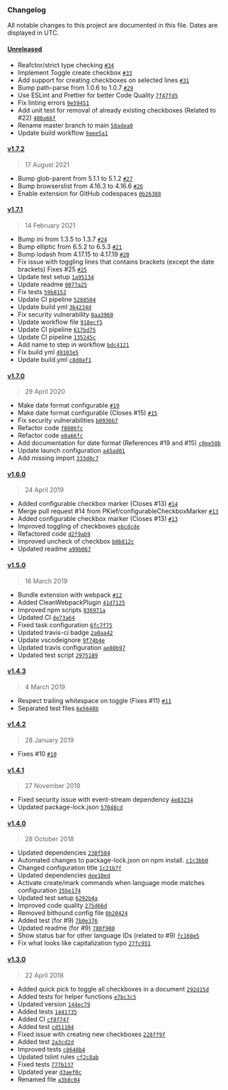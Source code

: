 ### Changelog

All notable changes to this project are documented in this file. Dates are displayed in UTC.

#### [Unreleased](https://github.com/PKief/vscode-extension-markdown-checkbox/compare/v1.7.2...HEAD)



- Reafctor/strict type checking [`#34`](https://github.com/PKief/vscode-extension-markdown-checkbox/pull/34)
- Implement Toggle create checkbox [`#33`](https://github.com/PKief/vscode-extension-markdown-checkbox/pull/33)
- Add support for creating checkboxes on selected lines [`#31`](https://github.com/PKief/vscode-extension-markdown-checkbox/pull/31)
- Bump path-parse from 1.0.6 to 1.0.7 [`#29`](https://github.com/PKief/vscode-extension-markdown-checkbox/pull/29)
- Use ESLint and Prettier for better Code Quality [`7f47fd5`](https://github.com/PKief/vscode-extension-markdown-checkbox/commit/7f47fd59267886b6eff5429f2cc596425cd65a01)
- Fix linting errors [`9e59451`](https://github.com/PKief/vscode-extension-markdown-checkbox/commit/9e59451373424d39cc5fc5f6c7924e3662bd83d5)
- Add unit test for removal of already existing checkboxes (Related to #22) [`408a66f`](https://github.com/PKief/vscode-extension-markdown-checkbox/commit/408a66ff1f4518e8bd3d01cccf7573c05b587800)
- Rename master branch to main [`58adea0`](https://github.com/PKief/vscode-extension-markdown-checkbox/commit/58adea0125f1c32e36fb9d88457a3e2364bfe466)
- Update build workflow [`9aee5a1`](https://github.com/PKief/vscode-extension-markdown-checkbox/commit/9aee5a18b4f62efddfe3f65b5ff2074da5923a9c)

#### [v1.7.2](https://github.com/PKief/vscode-extension-markdown-checkbox/compare/v1.7.1...v1.7.2)

> 17 August 2021


- Bump glob-parent from 5.1.1 to 5.1.2 [`#27`](https://github.com/PKief/vscode-extension-markdown-checkbox/pull/27)
- Bump browserslist from 4.16.3 to 4.16.6 [`#26`](https://github.com/PKief/vscode-extension-markdown-checkbox/pull/26)
- Enable extension for GitHub codespaces [`0b26388`](https://github.com/PKief/vscode-extension-markdown-checkbox/commit/0b26388cdc57874224ce5c76911fcadfa6870b56)

#### [v1.7.1](https://github.com/PKief/vscode-extension-markdown-checkbox/compare/v1.7.0...v1.7.1)

> 14 February 2021


- Bump ini from 1.3.5 to 1.3.7 [`#24`](https://github.com/PKief/vscode-extension-markdown-checkbox/pull/24)
- Bump elliptic from 6.5.2 to 6.5.3 [`#21`](https://github.com/PKief/vscode-extension-markdown-checkbox/pull/21)
- Bump lodash from 4.17.15 to 4.17.19 [`#20`](https://github.com/PKief/vscode-extension-markdown-checkbox/pull/20)
- Fix issue with toggling lines that contains brackets (except the date brackets) Fixes #25 [`#25`](https://github.com/PKief/vscode-extension-markdown-checkbox/issues/25)
- Update test setup [`1a95134`](https://github.com/PKief/vscode-extension-markdown-checkbox/commit/1a95134f82b6cff091fd13a99c4236f8cfee32ff)
- Update readme [`0077a25`](https://github.com/PKief/vscode-extension-markdown-checkbox/commit/0077a2508307fbdb3c9023cfa0052d5dfbbd7bef)
- Fix tests [`59b8152`](https://github.com/PKief/vscode-extension-markdown-checkbox/commit/59b8152e1521f8ae91b6c00d9c7ff2bfe5526594)
- Update CI pipeline [`5288504`](https://github.com/PKief/vscode-extension-markdown-checkbox/commit/5288504f544947cf4b78c9ccf08b27fb476bfa98)
- Update build yml [`364234d`](https://github.com/PKief/vscode-extension-markdown-checkbox/commit/364234dee9c8a002931b0574ce66527f81007d4e)
- Fix security vulnerability [`0aa3960`](https://github.com/PKief/vscode-extension-markdown-checkbox/commit/0aa396090146f10110774f2f54d6d96962233237)
- Update workflow file [`918ecf5`](https://github.com/PKief/vscode-extension-markdown-checkbox/commit/918ecf5785ef647a133867f3a3df528e2d468890)
- Update CI pipeline [`617bd75`](https://github.com/PKief/vscode-extension-markdown-checkbox/commit/617bd75e8e93f6a25a3be797d9a7ca0a90e3dfca)
- Update CI pipeline [`135245c`](https://github.com/PKief/vscode-extension-markdown-checkbox/commit/135245cee7bbb8839f8cd6ff833cd903eec2ac45)
- Add name to step in workflow [`bdc4121`](https://github.com/PKief/vscode-extension-markdown-checkbox/commit/bdc41211704e8c3b93ab6571d682fa368166b07f)
- Fix build yml [`49103e5`](https://github.com/PKief/vscode-extension-markdown-checkbox/commit/49103e57f4b769c5f1e7f45b9e848492877e359f)
- Update build.yml [`c8d0af1`](https://github.com/PKief/vscode-extension-markdown-checkbox/commit/c8d0af1751093639210c0ef85abf601229297f7d)

#### [v1.7.0](https://github.com/PKief/vscode-extension-markdown-checkbox/compare/v1.6.0...v1.7.0)

> 29 April 2020


- Make date format configurable [`#19`](https://github.com/PKief/vscode-extension-markdown-checkbox/pull/19)
- Make date format configurable (Closes #15) [`#15`](https://github.com/PKief/vscode-extension-markdown-checkbox/issues/15)
- Fix security vulnerabilities [`b0936b7`](https://github.com/PKief/vscode-extension-markdown-checkbox/commit/b0936b7130ba4e05e05b7e9e2ea1eb134d344d58)
- Refactor code [`f8086fc`](https://github.com/PKief/vscode-extension-markdown-checkbox/commit/f8086fce5bc99f0a2a4d06ea9758282d2efd5674)
- Refactor code [`e0a66fc`](https://github.com/PKief/vscode-extension-markdown-checkbox/commit/e0a66fce933678fc0860a1a2a4655164e5834c45)
- Add documentation for date format (References #19 and #15) [`c0ee58b`](https://github.com/PKief/vscode-extension-markdown-checkbox/commit/c0ee58b3665bac6035fb12c7fb404faf83ecfdb1)
- Update launch configuration [`a45ad01`](https://github.com/PKief/vscode-extension-markdown-checkbox/commit/a45ad01c7718bd08770f85997260ab3ea1f83710)
- Add missing import [`333d0c7`](https://github.com/PKief/vscode-extension-markdown-checkbox/commit/333d0c70454c4f74e519f2979f82147cdb424158)

#### [v1.6.0](https://github.com/PKief/vscode-extension-markdown-checkbox/compare/v1.5.0...v1.6.0)

> 24 April 2019


- Added configurable checkbox marker (Closes #13) [`#14`](https://github.com/PKief/vscode-extension-markdown-checkbox/pull/14)
- Merge pull request #14 from PKief/configurableCheckboxMarker [`#13`](https://github.com/PKief/vscode-extension-markdown-checkbox/issues/13)
- Added configurable checkbox marker (Closes #13) [`#13`](https://github.com/PKief/vscode-extension-markdown-checkbox/issues/13)
- Improved toggling of checkboxes [`ebcdcde`](https://github.com/PKief/vscode-extension-markdown-checkbox/commit/ebcdcdee71d11fe28e39b117013bf4d7d30a2ab6)
- Refactored code [`d2f9ab9`](https://github.com/PKief/vscode-extension-markdown-checkbox/commit/d2f9ab963d9502ad9f40a06502c8768a4a2323a8)
- Improved uncheck of checkbox [`b0b812c`](https://github.com/PKief/vscode-extension-markdown-checkbox/commit/b0b812c5b1097a4da40567d8e76e7353ecd2658c)
- Updated readme [`a99b067`](https://github.com/PKief/vscode-extension-markdown-checkbox/commit/a99b067786d27eae8ef55c4413d01e5fae6d5685)

#### [v1.5.0](https://github.com/PKief/vscode-extension-markdown-checkbox/compare/v1.4.3...v1.5.0)

> 16 March 2019


- Bundle extension with webpack [`#12`](https://github.com/PKief/vscode-extension-markdown-checkbox/pull/12)
- Added CleanWebpackPlugin [`41d7125`](https://github.com/PKief/vscode-extension-markdown-checkbox/commit/41d712502fc32d333fcbe3d2aa5e4a55586c35e9)
- Improved npm scripts [`036971a`](https://github.com/PKief/vscode-extension-markdown-checkbox/commit/036971a122c858929a599fe725932cf434468549)
- Updated CI [`de73a64`](https://github.com/PKief/vscode-extension-markdown-checkbox/commit/de73a64d238a75d86b80a124f533f95d741f4d62)
- Fixed task configuration [`6fc7f75`](https://github.com/PKief/vscode-extension-markdown-checkbox/commit/6fc7f75925784b44e4aeb9f02f9f2d186f423c77)
- Updated travis-ci badge [`2a0aa42`](https://github.com/PKief/vscode-extension-markdown-checkbox/commit/2a0aa42ec54c6963f241fc5a7c2c94d1cb0aa0ba)
- Update vscodeignore [`9f74b4e`](https://github.com/PKief/vscode-extension-markdown-checkbox/commit/9f74b4e7740ee0e3d6e5161a166388ccaa52f0e2)
- Updated travis configuration [`ae80b97`](https://github.com/PKief/vscode-extension-markdown-checkbox/commit/ae80b97d887349628a43368b869f0f4be05d6eb2)
- Updated test script [`2975189`](https://github.com/PKief/vscode-extension-markdown-checkbox/commit/2975189a26eb5af30fd80765e52953f08c0f528e)

#### [v1.4.3](https://github.com/PKief/vscode-extension-markdown-checkbox/compare/v1.4.2...v1.4.3)

> 4 March 2019


- Respect trailing whitespace on toggle (Fixes #11) [`#11`](https://github.com/PKief/vscode-extension-markdown-checkbox/issues/11)
- Separated test files [`6e5648b`](https://github.com/PKief/vscode-extension-markdown-checkbox/commit/6e5648b3012d4190576ff7fb640f0b876034cece)

#### [v1.4.2](https://github.com/PKief/vscode-extension-markdown-checkbox/compare/v1.4.1...v1.4.2)

> 28 January 2019


- Fixes #10 [`#10`](https://github.com/PKief/vscode-extension-markdown-checkbox/issues/10)

#### [v1.4.1](https://github.com/PKief/vscode-extension-markdown-checkbox/compare/v1.4.0...v1.4.1)

> 27 November 2018


- Fixed security issue with event-stream dependency [`4e83234`](https://github.com/PKief/vscode-extension-markdown-checkbox/commit/4e83234310fb99edcd78260875397c6f105f6a20)
- Updated package-lock.json [`57048cd`](https://github.com/PKief/vscode-extension-markdown-checkbox/commit/57048cda4387b2f377f56bf1dcdf72a09b34f77e)

#### [v1.4.0](https://github.com/PKief/vscode-extension-markdown-checkbox/compare/v1.3.0...v1.4.0)

> 28 October 2018


- Updated dependencies [`238f504`](https://github.com/PKief/vscode-extension-markdown-checkbox/commit/238f5041e26ed3d0dc2e47387dee344e63bd7576)
- Automated changes to package-lock.json on npm install. [`c1c3bb0`](https://github.com/PKief/vscode-extension-markdown-checkbox/commit/c1c3bb09bef269bcc6429c396b3f1b64d8498c1f)
- Changed configuration title [`1c21b7f`](https://github.com/PKief/vscode-extension-markdown-checkbox/commit/1c21b7f779db75acfdf5458fd1961f6942264647)
- Updated dependencies [`dee10ed`](https://github.com/PKief/vscode-extension-markdown-checkbox/commit/dee10edb6a2e7d2c65200bbcede69bdc3c609aa7)
- Activate create/mark commands when language mode matches configuration [`35be174`](https://github.com/PKief/vscode-extension-markdown-checkbox/commit/35be1740daf62e73ee7033fec8a532b49dd4bba3)
- Updated test setup [`6292b4a`](https://github.com/PKief/vscode-extension-markdown-checkbox/commit/6292b4ae0cca0ca7e8b7d5e9eed953fcf68797ec)
- Improved code quality [`275d66d`](https://github.com/PKief/vscode-extension-markdown-checkbox/commit/275d66d11b88d1b17bbf6e6a72dff4983cd0813a)
- Removed bithound config file [`0b20424`](https://github.com/PKief/vscode-extension-markdown-checkbox/commit/0b2042481611d4f8175ebc078c01119d03b87018)
- Added test (for #9) [`7b0e376`](https://github.com/PKief/vscode-extension-markdown-checkbox/commit/7b0e376c03d974f562cbc0d2f86ed97f3a39d522)
- Updated readme (for #9) [`780f980`](https://github.com/PKief/vscode-extension-markdown-checkbox/commit/780f9804a4d708a5b55eb7caad5c41c3da34231a)
- Show status bar for other language IDs (related to #9) [`fc160e5`](https://github.com/PKief/vscode-extension-markdown-checkbox/commit/fc160e55e228e98c9f6adb1c450574a1f0454c6a)
- Fix what looks like capitalization typo [`27fc951`](https://github.com/PKief/vscode-extension-markdown-checkbox/commit/27fc95118324fa598089147c4b80c6463002e500)

#### [v1.3.0](https://github.com/PKief/vscode-extension-markdown-checkbox/compare/v1.2.0...v1.3.0)

> 22 April 2018


- Added quick pick to toggle all checkboxes in a document [`292d15d`](https://github.com/PKief/vscode-extension-markdown-checkbox/commit/292d15d4b4844a607d30598b5ce1e8036655ba59)
- Added tests for helper functions [`e7bc3c5`](https://github.com/PKief/vscode-extension-markdown-checkbox/commit/e7bc3c5b3bc36ccc3a63411552552b58578d740c)
- Updated version [`144ec79`](https://github.com/PKief/vscode-extension-markdown-checkbox/commit/144ec79e8223685724cd2a6201605238cda57a13)
- Added tests [`1441735`](https://github.com/PKief/vscode-extension-markdown-checkbox/commit/144173509a0558de949986aebd405bd56b1b9ba1)
- Added CI [`cf8f747`](https://github.com/PKief/vscode-extension-markdown-checkbox/commit/cf8f747188d853e44657fda22cd021e509337de2)
- Added test [`cd51104`](https://github.com/PKief/vscode-extension-markdown-checkbox/commit/cd51104da69050c744a6fce996db1dd2381f835f)
- Fixed issue with creating new checkboxes [`228ff9f`](https://github.com/PKief/vscode-extension-markdown-checkbox/commit/228ff9f75c9af9f2875e90d406dc17235911b3a4)
- Added test [`2a3cd2d`](https://github.com/PKief/vscode-extension-markdown-checkbox/commit/2a3cd2d2b7d819ede520a60a3eb6e97679254cdb)
- Improved tests [`c8648b4`](https://github.com/PKief/vscode-extension-markdown-checkbox/commit/c8648b437606516137ceff51d8f1c18f046b626b)
- Updated tslint rules [`cf2c8ab`](https://github.com/PKief/vscode-extension-markdown-checkbox/commit/cf2c8ab695057bef5b68848ed4d86d5acc1cabb2)
- Fixed tests [`777b137`](https://github.com/PKief/vscode-extension-markdown-checkbox/commit/777b137db079522a147f80a670cb7f9e6146850e)
- Updated year [`d3aef0c`](https://github.com/PKief/vscode-extension-markdown-checkbox/commit/d3aef0ca1c247f6fcd3464311bc00727f0206587)
- Renamed file [`a3b8c04`](https://github.com/PKief/vscode-extension-markdown-checkbox/commit/a3b8c04cf7a958bd7df2c520cab65840aebdd065)


